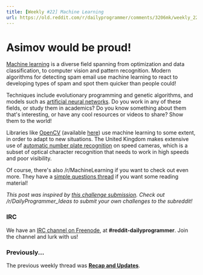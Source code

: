 ```yaml
---
title: [Weekly #22] Machine Learning
url: https://old.reddit.com/r/dailyprogrammer/comments/3206mk/weekly_22_machine_learning/
---
```


# [](#WeeklyIcon) Asimov would be proud!

[Machine learning](http://en.wikipedia.org/wiki/Machine_learning) is a diverse field spanning from optimization and data classification, to computer vision and pattern recognition. Modern algorithms for detecting spam email use machine learning to react to developing types of spam and spot them quicker than people could!

Techniques include evolutionary programming and genetic algorithms, and models such as [artificial neural networks](http://en.wikipedia.org/wiki/Artificial_neural_network). Do you work in any of these fields, or study them in academics? Do you know something about them that's interesting, or have any cool resources or videos to share? Show them to the world!

Libraries like [OpenCV](http://en.wikipedia.org/wiki/OpenCV) (available [here](http://opencv.org/)) use machine learning to some extent, in order to adapt to new situations. The United Kingdom makes extensive use of [automatic number plate recognition](http://en.wikipedia.org/wiki/Police-enforced_ANPR_in_the_UK) on speed cameras, which is a subset of optical character recognition that needs to work in high speeds and poor visibility.

Of course, there's also /r/MachineLearning if you want to check out even more. They have a [simple questions thread](http://www.reddit.com/r/MachineLearning/comments/2xopnm/mondays_simple_questions_thread_20150302/) if you want some reading material!

*This post was inspired by [this challenge submission](http://www.reddit.com/r/dailyprogrammer_ideas/comments/31wpzp/intermediate_hello_world_genetic_or_evolutionary/). Check out /r/DailyProgrammer_Ideas to submit your own challenges to the subreddit!*

### IRC

We have an [IRC channel on Freenode](http://www.reddit.com/r/dailyprogrammer/comments/2dtqr7/), at **#reddit-dailyprogrammer**. Join the channel and lurk with us!

### Previously...

The previous weekly thread was [**Recap and Updates**](http://www.reddit.com/r/dailyprogrammer/comments/2sx7nn/).